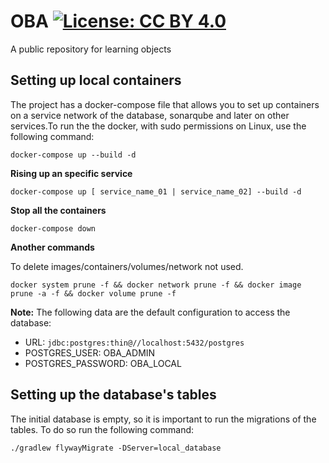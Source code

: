 # OBA [![License: CC BY 4.0](https://img.shields.io/badge/License-CC_BY_4.0-lightgrey.svg)](https://creativecommons.org/licenses/by/4.0/)
A public repository for learning objects

## Setting up local containers

The project has a docker-compose file that allows you to set up containers on a service network of the database, sonarqube and later on other services.To run the the docker, with sudo permissions
on Linux, use the following command:

```shell
docker-compose up --build -d
```

**Rising up an specific service**

```shell
docker-compose up [ service_name_01 | service_name_02] --build -d
```

**Stop all the containers**

```shell
docker-compose down
```

**Another commands**

To delete images/containers/volumes/network not used.

```shell
docker system prune -f && docker network prune -f && docker image prune -a -f && docker volume prune -f
```

**Note:** The following data are the default configuration to access the database:
* URL: ``` jdbc:postgres:thin@//localhost:5432/postgres ```
* POSTGRES_USER: OBA_ADMIN
* POSTGRES_PASSWORD: OBA_LOCAL


## Setting up the database's tables

The initial database is empty, so it is important to run the migrations of the tables. To do so run the following command:

```shell
./gradlew flywayMigrate -DServer=local_database
```
